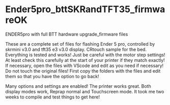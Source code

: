 # Ender5pro_bttSKRandTFT35_firmwareOK
ENDER5pro with full BTT hardware upgrade_firmware files

These are a complete set of files for flashing Ender 5 pro, controlled by skrmini v3.0 and tft35 e3 v3.0 display. CRtouch sample for the bed. Everything is tested and works! Just be careful with the motor step settings! At least check this carefully at the start of your printer if they match exactly! If necessary, open the files with VScode and edit as you need if necessary! Do not touch the original files! First copy the folders with the files and edit them so that you have the option to go back!

Many options and settings are enabled! The printer works great. Both display modes work, Reprap normal and Touchscreen mode. It took me two weeks to compile and test things to get here!
